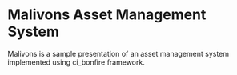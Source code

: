 # Malivons Asset Management System

Malivons is a sample presentation of an asset management system implemented using ci_bonfire framework.